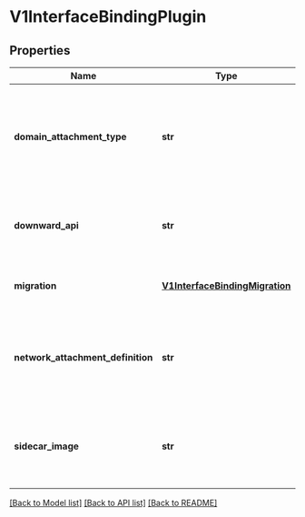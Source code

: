 # V1InterfaceBindingPlugin

## Properties
Name | Type | Description | Notes
------------ | ------------- | ------------- | -------------
**domain_attachment_type** | **str** | DomainAttachmentType is a standard domain network attachment method kubevirt supports. Supported values: \&quot;tap\&quot;. The standard domain attachment can be used instead or in addition to the sidecarImage. version: 1alphav1 | [optional] 
**downward_api** | **str** | DownwardAPI specifies what kind of data should be exposed to the binding plugin sidecar. Supported values: \&quot;device-info\&quot; version: v1alphav1 | [optional] 
**migration** | [**V1InterfaceBindingMigration**](V1InterfaceBindingMigration.md) | Migration means the VM using the plugin can be safely migrated version: 1alphav1 | [optional] 
**network_attachment_definition** | **str** | NetworkAttachmentDefinition references to a NetworkAttachmentDefinition CR object. Format: &lt;name&gt;, &lt;namespace&gt;/&lt;name&gt;. If namespace is not specified, VMI namespace is assumed. version: 1alphav1 | [optional] 
**sidecar_image** | **str** | SidecarImage references a container image that runs in the virt-launcher pod. The sidecar handles (libvirt) domain configuration and optional services. version: 1alphav1 | [optional] 

[[Back to Model list]](../README.md#documentation-for-models) [[Back to API list]](../README.md#documentation-for-api-endpoints) [[Back to README]](../README.md)


